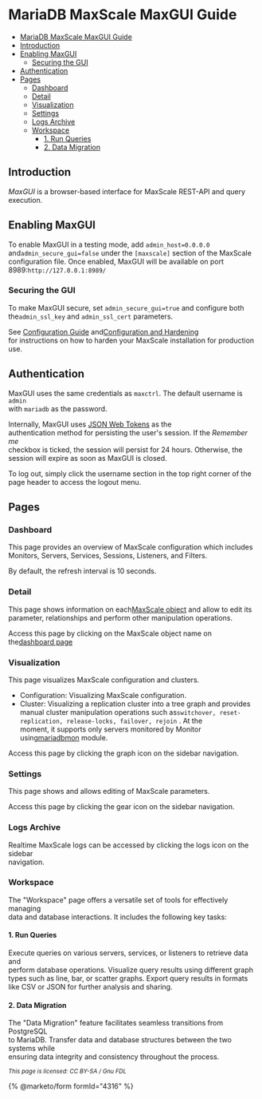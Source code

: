 # MariaDB MaxScale MaxGUI Guide

* [MariaDB MaxScale MaxGUI Guide](mariadb-maxscale-2302-mariadb-maxscale-maxgui-guide.md#mariadb-maxscale-maxgui-guide)
* [Introduction](mariadb-maxscale-2302-mariadb-maxscale-maxgui-guide.md#introduction)
* [Enabling MaxGUI](mariadb-maxscale-2302-mariadb-maxscale-maxgui-guide.md#enabling-maxgui)
  * [Securing the GUI](mariadb-maxscale-2302-mariadb-maxscale-maxgui-guide.md#securing-the-gui)
* [Authentication](mariadb-maxscale-2302-mariadb-maxscale-maxgui-guide.md#authentication)
* [Pages](mariadb-maxscale-2302-mariadb-maxscale-maxgui-guide.md#pages)
  * [Dashboard](mariadb-maxscale-2302-mariadb-maxscale-maxgui-guide.md#dashboard)
  * [Detail](mariadb-maxscale-2302-mariadb-maxscale-maxgui-guide.md#detail)
  * [Visualization](mariadb-maxscale-2302-mariadb-maxscale-maxgui-guide.md#visualization)
  * [Settings](mariadb-maxscale-2302-mariadb-maxscale-maxgui-guide.md#settings)
  * [Logs Archive](mariadb-maxscale-2302-mariadb-maxscale-maxgui-guide.md#logs-archive)
  * [Workspace](mariadb-maxscale-2302-mariadb-maxscale-maxgui-guide.md#workspace)
    * [1. Run Queries](mariadb-maxscale-2302-mariadb-maxscale-maxgui-guide.md#1-run-queries)
    * [2. Data Migration](mariadb-maxscale-2302-mariadb-maxscale-maxgui-guide.md#2-data-migration)

## Introduction

_MaxGUI_ is a browser-based interface for MaxScale REST-API and query execution.

## Enabling MaxGUI

To enable MaxGUI in a testing mode, add `admin_host=0.0.0.0` and`admin_secure_gui=false` under the `[maxscale]` section of the MaxScale\
configuration file. Once enabled, MaxGUI will be available on port 8989:`http://127.0.0.1:8989/`

### Securing the GUI

To make MaxGUI secure, set `admin_secure_gui=true` and configure both the`admin_ssl_key` and `admin_ssl_cert` parameters.

See [Configuration Guide](mariadb-maxscale-2302-mariadb-maxscale-configuration-guide.md) and[Configuration and Hardening](../mariadb-maxscale-23-02-tutorials/mariadb-maxscale-2302-rest-api-tutorial.md)\
for instructions on how to harden your MaxScale installation for production use.

## Authentication

MaxGUI uses the same credentials as `maxctrl`. The default username is `admin`\
with `mariadb` as the password.

Internally, MaxGUI uses [JSON Web Tokens](https://jwt.io/introduction/) as the\
authentication method for persisting the user's session. If the _Remember me_\
checkbox is ticked, the session will persist for 24 hours. Otherwise, the\
session will expire as soon as MaxGUI is closed.

To log out, simply click the username section in the top right corner of the\
page header to access the logout menu.

## Pages

### Dashboard

This page provides an overview of MaxScale configuration which includes\
Monitors, Servers, Services, Sessions, Listeners, and Filters.

By default, the refresh interval is 10 seconds.

### Detail

This page shows information on each[MaxScale object](mariadb-maxscale-2302-mariadb-maxscale-configuration-guide.md#objects) and allow to edit its\
parameter, relationships and perform other manipulation operations.

Access this page by clicking on the MaxScale object name on the[dashboard page](mariadb-maxscale-2302-mariadb-maxscale-maxgui-guide.md#dashboard)

### Visualization

This page visualizes MaxScale configuration and clusters.

* Configuration: Visualizing MaxScale configuration.
* Cluster: Visualizing a replication cluster into a tree graph and provides\
  manual cluster manipulation operations such as`switchover, reset-replication, release-locks, failover, rejoin` . At the\
  moment, it supports only servers monitored by Monitor using[mariadbmon](../mariadb-maxscale-23-02-monitors/mariadb-maxscale-2302-mariadb-monitor.md) module.

Access this page by clicking the graph icon on the sidebar navigation.

### Settings

This page shows and allows editing of MaxScale parameters.

Access this page by clicking the gear icon on the sidebar navigation.

### Logs Archive

Realtime MaxScale logs can be accessed by clicking the logs icon on the sidebar\
navigation.

### Workspace

The "Workspace" page offers a versatile set of tools for effectively managing\
data and database interactions. It includes the following key tasks:

#### 1. Run Queries

Execute queries on various servers, services, or listeners to retrieve data and\
perform database operations. Visualize query results using different graph\
types such as line, bar, or scatter graphs. Export query results in formats\
like CSV or JSON for further analysis and sharing.

#### 2. Data Migration

The "Data Migration" feature facilitates seamless transitions from PostgreSQL\
to MariaDB. Transfer data and database structures between the two systems while\
ensuring data integrity and consistency throughout the process.

<sub>_This page is licensed: CC BY-SA / Gnu FDL_</sub>

{% @marketo/form formId="4316" %}
